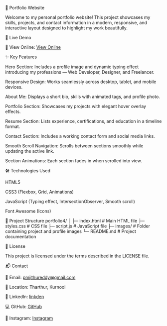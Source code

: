 💼 Portfolio Website

Welcome to my personal portfolio website! This project showcases my skills, projects, and contact information in a modern, responsive, and interactive layout designed to highlight my work beautifully.

🚀 Live Demo

🔗 View Online: [View Online](file:///C:/Users/pmjit/OneDrive/Desktop/Myprotfolio/index.html)

✨ Key Features

Hero Section: Includes a profile image and dynamic typing effect introducing my professions — Web Developer, Designer, and Freelancer.

Responsive Design: Works seamlessly across desktop, tablet, and mobile devices.

About Me: Displays a short bio, skills with animated tags, and profile photo.

Portfolio Section: Showcases my projects with elegant hover overlay effects.

Resume Section: Lists experience, certifications, and education in a timeline format.

Contact Section: Includes a working contact form and social media links.

Smooth Scroll Navigation: Scrolls between sections smoothly while updating the active link.

Section Animations: Each section fades in when scrolled into view.

🛠 Technologies Used

HTML5

CSS3 (Flexbox, Grid, Animations)

JavaScript (Typing effect, IntersectionObserver, Smooth scroll)

Font Awesome (Icons)

📂 Project Structure
portfolio4/
│
├─ index.html     # Main HTML file
├─ styles.css     # CSS file
├─ script.js      # JavaScript file
├─ images/        # Folder containing project and profile images
└─ README.md      # Project documentation

📜 License

This project is licensed under the terms described in the LICENSE file.

📬 Contact



📧 Email: pmjithureddy@gmail.com

📍 Location: Tharthur, Kurnool

🔗 LinkedIn: [linkden](https://www.linkedin.com/in/jithendra-reddy-221393210/)

💻 GitHub: [GitHub](https://github.com/jithendrareddy99)

📸 Instagram: [Instagram](https://www.instagram.com/jithu_reddy_467/)
